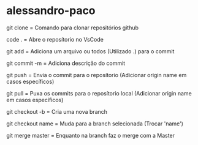 # alessandro-paco

git clone = Comando para clonar repositórios github

code . = Abre o reposítorio no VsCode

git add = Adiciona um arquivo ou todos (Utilizado .) para o commit

git commit -m = Adiciona descrição do commit

git push = Envia o commit para o reposítorio (Adicionar origin name em casos específicos)

git pull = Puxa os commits para o reposítorio local (Adicionar origin name em casos específicos)

git checkout -b = Cria uma nova branch

git checkout name = Muda para a branch selecionada (Trocar 'name')

git merge master = Enquanto na branch faz o merge com a Master